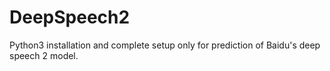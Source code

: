 # DeepSpeech2
Python3 installation and complete setup only for prediction of Baidu's deep speech 2 model.
